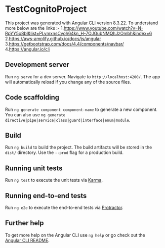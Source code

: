 # TestCognitoProject

This project was generated with [Angular CLI](https://github.com/angular/angular-cli) version 8.3.22.
To understand more below are the links :-
1.https://www.youtube.com/watch?v=N-RpYY5o8bI&list=PLvmxnsCyoh64kn_H-7OJGubNMQhJzOmbh&index=6
2.https://aws-amplify.github.io/docs/js/angular     
3.https://getbootstrap.com/docs/4.4/components/navbar/
4.https://angular.io/cli

## Development server

Run `ng serve` for a dev server. Navigate to `http://localhost:4200/`. The app will automatically reload if you change any of the source files.

## Code scaffolding

Run `ng generate component component-name` to generate a new component. You can also use `ng generate directive|pipe|service|class|guard|interface|enum|module`.

## Build

Run `ng build` to build the project. The build artifacts will be stored in the `dist/` directory. Use the `--prod` flag for a production build.

## Running unit tests

Run `ng test` to execute the unit tests via [Karma](https://karma-runner.github.io).

## Running end-to-end tests

Run `ng e2e` to execute the end-to-end tests via [Protractor](http://www.protractortest.org/).

## Further help

To get more help on the Angular CLI use `ng help` or go check out the [Angular CLI README](https://github.com/angular/angular-cli/blob/master/README.md).
